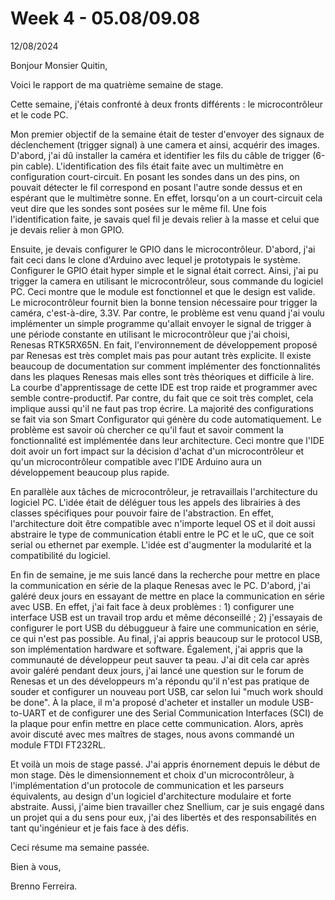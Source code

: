 # Week 4 - 05.08/09.08

12/08/2024

Bonjour Monsier Quitin,

Voici le rapport de ma quatrième semaine de stage.

Cette semaine, j'étais confronté à deux fronts différents : le microcontrôleur et le code PC. 

Mon premier objectif de la semaine était de tester d'envoyer des signaux de déclenchement (trigger signal) à une camera et ainsi, acquérir des images. D'abord, j'ai dû installer la caméra et identifier les fils du câble de trigger (6-pin cable). L'identification des fils était faite avec un multimètre en configuration court-circuit. En posant les sondes dans un des pins, on pouvait détecter le fil correspond en posant l'autre sonde dessus et en espérant que le multimètre sonne. En effet, lorsqu'on a un court-circuit cela veut dire que les sondes sont posées sur le même fil. Une fois l'identification faite, je savais quel fil je devais relier à la masse et celui que je devais relier à mon GPIO. 

Ensuite, je devais configurer le GPIO dans le microcontrôleur. D'abord, j'ai fait ceci dans le clone d'Arduino avec lequel je prototypais le système. Configurer le GPIO était hyper simple et le signal était correct. Ainsi, j'ai pu trigger la camera en utilisant le microcontrôleur, sous commande du logiciel PC. Ceci montre que le module est fonctionnel et que le design est valide. Le microcontrôleur fournit bien la bonne tension nécessaire pour trigger la caméra, c'est-à-dire, 3.3V. Par contre, le problème est venu quand j'ai voulu implémenter un simple programme qu'allait envoyer le signal de trigger à une période constante en utilisant le microcontrôleur que j'ai choisi, Renesas RTK5RX65N. En fait, l'environnement de développement proposé par Renesas est très complet mais pas pour autant très explicite. Il existe beaucoup de documentation sur comment implémenter des fonctionnalités dans les plaques Renesas mais elles sont très théoriques et difficile à lire. La courbe d'apprentissage de cette IDE est trop raide et programmer avec semble contre-productif. Par contre, du fait que ce soit très complet, cela implique aussi qu'il ne faut pas trop écrire. La majorité des configurations se fait via son Smart Configurator qui génère du code automatiquement. Le problème est savoir où chercher ce qu'il faut et savoir comment la fonctionnalité est implémentée dans leur architecture. Ceci montre que l'IDE doit avoir un fort impact sur la décision d'achat d'un microcontrôleur et qu'un microcontrôleur compatible avec l'IDE Arduino aura un développement beaucoup plus rapide.

En parallèle aux tâches de microcontrôleur, je retravaillais l'architecture du logiciel PC. L'idée était de déléguer tous les appels des librairies à des classes spécifiques pour pouvoir faire de l'abstraction. En effet, l'architecture doit être compatible avec n'importe lequel OS et il doit aussi abstraire le type de communication établi entre le PC et le uC, que ce soit serial ou ethernet par exemple. L'idée est d'augmenter la modularité et la compatibilité du logiciel. 

En fin de semaine, je me suis lancé dans la recherche pour mettre en place la communication en série de la plaque Renesas avec le PC. D'abord, j'ai galéré deux jours en essayant de mettre en place la communication en série avec USB. En effet, j'ai fait face à deux problèmes : 1) configurer une interface USB est un travail trop ardu et même déconseillé ; 2) j'essayais de configurer le port USB du débuggueur à faire une communication en série, ce qui n'est pas possible. Au final, j'ai appris beaucoup sur le protocol USB, son implémentation hardware et software. Également, j'ai appris que la communauté de développeur peut sauver ta peau. J'ai dit cela car après avoir galéré pendant deux jours, j'ai lancé une question sur le forum de Renesas et un des développeurs m'a répondu qu'il n'est pas pratique de souder et configurer un nouveau port USB, car selon lui "much work should be done". À la place, il m'a proposé d'acheter et installer un module USB-to-UART et de configurer une des Serial Communication Interfaces (SCI) de la plaque pour enfin mettre en place cette communication. Alors, après avoir discuté avec mes maîtres de stages, nous avons commandé un module FTDI FT232RL.

Et voilà un mois de stage passé. J'ai appris énornement depuis le début de mon stage. Dès le dimensionnement et choix d'un microcontrôleur, à l'implémentation d'un protocole de communication et les parseurs équivalents, au design d'un logiciel d'architecture modulaire et forte abstraite. Aussi, j'aime bien travailler chez Snellium, car je suis engagé dans un projet qui a du sens pour eux, j'ai des libertés et des responsabilités en tant qu'ingénieur et je fais face à des défis.  

Ceci résume ma semaine passée.

Bien à vous,

Brenno Ferreira.